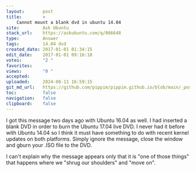 ```yaml
---
layout:       post
title:        >
    Cannot mount a blank dvd in ubuntu 14.04
site:         Ask Ubuntu
stack_url:    https://askubuntu.com/q/866648
type:         Answer
tags:         14.04 dvd
created_date: 2017-01-01 01:34:15
edit_date:    2017-01-01 09:16:18
votes:        "2 "
favorites:    
views:        "0 "
accepted:     
uploaded:     2024-08-11 16:59:15
git_md_url:   https://github.com/pippim/pippim.github.io/blob/main/_posts/2017/2017-01-01-Cannot-mount-a-blank-dvd-in-ubuntu-14.04.md
toc:          false
navigation:   false
clipboard:    false
---
```


I got this message two days ago with Ubuntu 16.04 as well. I had inserted a blank DVD in order to burn the Ubuntu 17.04 live DVD. I never had it before with Ubuntu 14.04 so I think it must have something to do with recent kernel updates on both platforms. Simply ignore the message, close the window and gburn your .ISO file to the DVD.

I can't explain why the message appears only that it is "one of those things" that happens where we "shrug our shoulders" and "move on".

